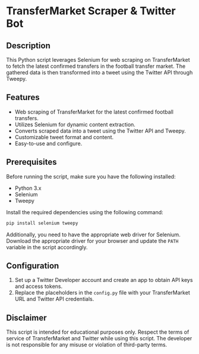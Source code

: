 # TransferMarket Scraper & Twitter Bot

## Description

This Python script leverages Selenium for web scraping on TransferMarket to fetch the latest confirmed transfers in the football transfer market. The gathered data is then transformed into a tweet using the Twitter API through Tweepy.

## Features

- Web scraping of TransferMarket for the latest confirmed football transfers.
- Utilizes Selenium for dynamic content extraction.
- Converts scraped data into a tweet using the Twitter API and Tweepy.
- Customizable tweet format and content.
- Easy-to-use and configure.

## Prerequisites

Before running the script, make sure you have the following installed:

- Python 3.x
- Selenium
- Tweepy

Install the required dependencies using the following command:

```bash
pip install selenium tweepy
```

Additionally, you need to have the appropriate web driver for Selenium. Download the appropriate driver for your browser and update the `PATH` variable in the script accordingly.

## Configuration

1. Set up a Twitter Developer account and create an app to obtain API keys and access tokens.
2. Replace the placeholders in the `config.py` file with your TransferMarket URL and Twitter API credentials.

## Disclaimer

This script is intended for educational purposes only. Respect the terms of service of TransferMarket and Twitter while using this script. The developer is not responsible for any misuse or violation of third-party terms.
